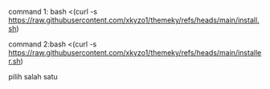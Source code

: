 command 1: bash <(curl -s https://raw.githubusercontent.com/xkyzo1/themeky/refs/heads/main/install.sh)

command 2:bash <(curl -s https://raw.githubusercontent.com/xkyzo1/themeky/refs/heads/main/installer.sh)

pilih salah satu
